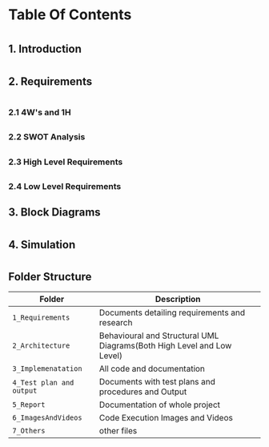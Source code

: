 # Table Of Contents
#
## 1. Introduction
#
                                            
## 2. Requirements
#
                                           
 ### 2.1 4W's and 1H
 ##
 ### 2.2 SWOT Analysis
 ##
 ### 2.3 High Level Requirements
 ##
 ### 2.4 Low Level Requirements
 ##
## 3. Block Diagrams
#
## 4. Simulation  
#
## Folder Structure
Folder                   | Description
-------------------------| -----------------------------------------
`1_Requirements`         |  Documents detailing requirements and research
`2_Architecture`         |  Behavioural and Structural UML Diagrams(Both High Level and Low Level)
`3_Implemenatation `     |  All code and documentation
`4_Test plan and output` |  Documents with test plans and procedures and Output
`5_Report `              |  Documentation of whole project
`6_ImagesAndVideos`      |  Code Execution Images and Videos
`7_Others`               |  other files

